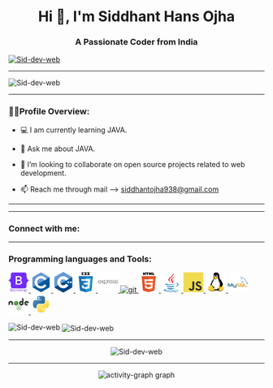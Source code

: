 
<!-- my name-->

<h1 align="center">Hi 👋, I'm Siddhant Hans Ojha </h1></p>

<!--Passionate about-->

<h3 align="center">A Passionate Coder from India</h3>

<!--Trophy-->
<p align="left">
  <a href="https://github.com/ryo-ma/github-profile-trophy">
    <img src="https://github-profile-trophy.vercel.app/?username=Sid-dev-web&theme=gruvbox&no-frame=true&bg_color=f5b7b1&title_color=87ceeb" alt="Sid-dev-web" />
  </a>
</p>

<!--Profile views-->
----
<p align="left">  <img src="https://komarev.com/ghpvc/?username=Sid-dev-web&label=Page%20views&color=0e75b6&style=flat" alt="Sid-dev-web" </p>

----
  
<!-- 🧑‍💻Profile Overview -->
  
<h3> 🧑‍💻Profile Overview: </h3>

 - 💻 I am currently learning JAVA.

 - 💬 Ask me about JAVA.

 - 👯 I’m looking to collaborate on open source projects related to web development.

 - 📫 Reach me through mail --> siddhantojha938@gmail.com
 
-----


---

<!--stay connected with me-->

<h3 align="left">Connect with me:</h3>
<p align="left">
<!-- <a href="https://linkedin.com/in/rajanimesh" target="blank"><img align="center" src="https://raw.githubusercontent.com/rahuldkjain/github-profile-readme-generator/master/src/images/icons/Social/linked-in-alt.svg" alt="rajanimesh" height="30" width="40" /></a> -->
</p>

<!--programming languages and tools-->
----
<h3 align="left">Programming languages and Tools:</h3>
<p align="left"> <a href="https://getbootstrap.com" target="_blank" rel="noreferrer"> <img src="https://raw.githubusercontent.com/devicons/devicon/master/icons/bootstrap/bootstrap-plain-wordmark.svg" alt="bootstrap" width="40" height="40"/> </a> <a href="https://www.cprogramming.com/" target="_blank" rel="noreferrer"> <img src="https://raw.githubusercontent.com/devicons/devicon/master/icons/c/c-original.svg" alt="c" width="40" height="40"/> </a> <a href="https://www.w3schools.com/cpp/" target="_blank" rel="noreferrer"> <img src="https://raw.githubusercontent.com/devicons/devicon/master/icons/cplusplus/cplusplus-original.svg" alt="cplusplus" width="40" height="40"/> </a> <a href="https://www.w3schools.com/css/" target="_blank" rel="noreferrer"> <img src="https://raw.githubusercontent.com/devicons/devicon/master/icons/css3/css3-original-wordmark.svg" alt="css3" width="40" height="40"/> </a> <a href="https://expressjs.com" target="_blank" rel="noreferrer"> <img src="https://raw.githubusercontent.com/devicons/devicon/master/icons/express/express-original-wordmark.svg" alt="express" width="40" height="40"/> </a> <a href="https://git-scm.com/" target="_blank" rel="noreferrer"> <img src="https://www.vectorlogo.zone/logos/git-scm/git-scm-icon.svg" alt="git" width="40" height="40"/> </a> <a href="https://www.w3.org/html/" target="_blank" rel="noreferrer"> <img src="https://raw.githubusercontent.com/devicons/devicon/master/icons/html5/html5-original-wordmark.svg" alt="html5" width="40" height="40"/> </a> <a href="https://www.java.com" target="_blank" rel="noreferrer"> <img src="https://raw.githubusercontent.com/devicons/devicon/master/icons/java/java-original.svg" alt="java" width="40" height="40"/> </a> <a href="https://developer.mozilla.org/en-US/docs/Web/JavaScript" target="_blank" rel="noreferrer"> <img src="https://raw.githubusercontent.com/devicons/devicon/master/icons/javascript/javascript-original.svg" alt="javascript" width="40" height="40"/> </a> <a href="https://www.linux.org/" target="_blank" rel="noreferrer"> <img src="https://raw.githubusercontent.com/devicons/devicon/master/icons/linux/linux-original.svg" alt="linux" width="40" height="40"/> </a> <a href="https://www.mysql.com/" target="_blank" rel="noreferrer"> <img src="https://raw.githubusercontent.com/devicons/devicon/master/icons/mysql/mysql-original-wordmark.svg" alt="mysql" width="40" height="40"/> </a> <a href="https://nodejs.org" target="_blank" rel="noreferrer"> <img src="https://raw.githubusercontent.com/devicons/devicon/master/icons/nodejs/nodejs-original-wordmark.svg" alt="nodejs" width="40" height="40"/> </a> <a href="https://www.python.org" target="_blank" rel="noreferrer"> <img src="https://raw.githubusercontent.com/devicons/devicon/master/icons/python/python-original.svg" alt="python" width="40" height="40"/> </a> </p>

<!-- most used languages-->

<p><img align="left" src="https://github-readme-stats.vercel.app/api/top-langs?username=Sid-dev-web&show_icons=true&locale=en&layout=compact&bg_color=0d1117&text_color=ffffff&title_color=00ffea&icon_color=00ffea" alt="Sid-dev-web" /></p>


<!--github stats-->

<p>&nbsp;<img align="center" src="https://github-readme-stats.vercel.app/api?username=Sid-dev-web&show_icons=true&locale=en&bg_color=0d1117&text_color=ffffff&title_color=00ffea&icon_color=00ffea" alt="Sid-dev-web" /></p>

<!--Github streak-->
----
<p align="center"> 
  <img src="https://github-readme-streak-stats.herokuapp.com/?user=Sid-dev-web&theme=dark&background=0d1117&stroke=ffffff&ring=00ffea&fire=00ffea&currStreakLabel=00ffea" alt="Sid-dev-web" />
</p>

<!--Contribution Graph-->

----
<div align="center">
  <img src="https://github-readme-activity-graph.vercel.app/graph?username=Sid-dev-web&radius=16&theme=react&area=true&order=5" height="300" alt="activity-graph graph"  />
</div>

<!--END-->


                                                                        
